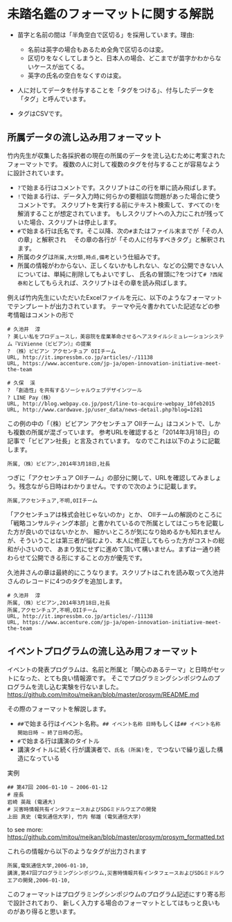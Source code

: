 # 未踏名鑑のフォーマットに関する解説

- 苗字と名前の間は「半角空白で区切る」を採用しています。理由:
  - 名前は英字の場合もあるため全角で区切るのは変。
  - 区切りをなくしてしまうと、日本人の場合、どこまでが苗字かわからないケースが出てくる。
  - 英字の氏名の空白をなくすのは変。

- 人に対してデータを付与することを「タグをつける」、付与したデータを「タグ」と呼んでいます。
- タグはCSVです。

## 所属データの流し込み用フォーマット

竹内先生が収集した各採択者の現在の所属のデータを流し込むために考案されたフォーマットです。
複数の人に対して複数のタグを付与することが容易なように設計されています。

- `?`で始まる行はコメントです。スクリプトはこの行を単に読み飛ばします。
- `!`で始まる行は、データ入力時に何らかの要相談な問題があった場合に使うコメントです。
  スクリプトを実行する前にテキスト検索して、すべての`!`を解消することが想定されています。
  もしスクリプトへの入力にこれが残っていた場合、スクリプトは停止します。
- `#`で始まる行は氏名です。そこ以降、次の`#`またはファイル末までが「その人の章」と解釈され
　その章の各行が「その人に付与すべきタグ」と解釈されます。
- 所属のタグは`所属,大分類,時点,備考`という仕組みです。
- 所属の情報がわからない、正しくないかもしれない、などの公開できない人については、単純に削除してもよいですし、
  氏名の冒頭に?をつけて`# ?西尾 泰和`としてもらえれば、スクリプトはその章を読み飛ばします。

例えば竹内先生にいただいたExcelファイルを元に、以下のようなフォーマットでテンプレートが出力されています。
テーマや元々書かれていた記述などの参考情報はコメントの形で
```
# 久池井  淳
? 美しい私をプロデュースし，美容院を産業革命させるヘアスタイルシミュレーションシステム『ViVienne（ビビアン）』の提案
? （株）ビビアン アクセンチュア OIIチーム
URL, http://it.impressbm.co.jp/articles/-/11138
URL, https://www.accenture.com/jp-ja/open-innovation-initiative-meet-the-team

# 久保  渓
? 「創造性」を共有するソーシャルウェブデザインツール
? LINE Pay（株）
URL, http://blog.webpay.co.jp/post/line-to-acquire-webpay_10feb2015
URL, http://www.cardwave.jp/user_data/news-detail.php?blog=1281
```

この例の中の「（株）ビビアン アクセンチュア OIIチーム」はコメントで、しかも複数の所属が混ざっています。
参考URLを確認すると「2014年3月18日」の記事で「ビビアン社長」と言及されています。
なのでこれは以下のように記載します。
```
所属,（株）ビビアン,2014年3月18日,社長
```
つぎに「アクセンチュア OIIチーム」の部分に関して、URLを確認してみましょう。残念ながら日時はわかりません。ですので次のように記載します。
```
所属,アクセンチュア,不明,OIIチーム
```

「アクセンチュアは株式会社じゃないのか」とか、
OIIチームの解説のところに「戦略コンサルティング本部」と書かれているので所属としてはこっちを記載した方が良いのではないかとか、
細かいところが気になり始めるかも知れませんが、そういうことは第三者が悩むより、本人に修正してもらった方がコストの総和が小さいので、
あまり気にせずに進めて頂いて構いません。まずは一通り終わらせて公開できる形にすることの方が優先です。

久池井さんの章は最終的にこうなります。スクリプトはこれを読み取って久池井さんのレコードに4つのタグを追加します。
```
# 久池井  淳
所属,（株）ビビアン,2014年3月18日,社長
所属,アクセンチュア,不明,OIIチーム
URL, http://it.impressbm.co.jp/articles/-/11138
URL, https://www.accenture.com/jp-ja/open-innovation-initiative-meet-the-team
```

## イベントプログラムの流し込み用フォーマット

イベントの発表プログラムは、名前と所属と「関心のあるテーマ」と日時がセットになった、とても良い情報源です。
そこでプログラミングシンポジウムのプログラムを流し込む実験を行ないました。 https://github.com/mitou/meikan/blob/master/prosym/README.md

その際のフォーマットを解説します。

- `##`で始まる行はイベント名称。`## イベント名称 日時`もしくは`## イベント名称 開始日時 ~ 終了日時`の形。
- `#`で始まる行は講演のタイトル
- 講演タイトルに続く行が講演者で、`氏名 (所属)`を`, `でつないで繰り返した構造になっている

実例 

```
## 第47回 2006-01-10 ~ 2006-01-12
# 座長
岩崎 英哉 (電通大)
# 災害時情報共有インタフェースおよびSDGミドルウエアの開発
上田 真史 (電気通信大学), 竹内 郁雄 (電気通信大学)
```
to see more: https://github.com/mitou/meikan/blob/master/prosym/prosym_formatted.txt

これらの情報から以下のようなタグが出力されます

```
所属,電気通信大学,2006-01-10,
講演,第47回プログラミングシンポジウム,災害時情報共有インタフェースおよびSDGミドルウエアの開発,2006-01-10,
```

このフォーマットはプログラミングシンポジウムのプログラム記述にすり寄る形で設計されており、
新しく入力する場合のフォーマットとしてはもっと良いものがあり得ると思います。
